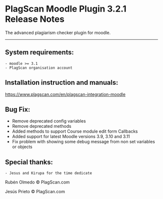 # PlagScan Moodle Plugin 3.2.1 Release Notes

The advanced plagiarism checker plugin for moodle.

-------------

System requirements:
--------------------

    - moodle >= 3.1
    - PlagScan organisation account

Installation instruction and manuals:
-------------------------

https://www.plagscan.com/en/plagscan-integration-moodle

Bug Fix:
--------

- Remove deprecated config variables
- Remove deprecated methods
- Added methods to support Course module edit form Callbacks
- Added support for latest Moodle versions 3.9, 3.10 and 3.11 
- Fix problem with showing some debug message from non set variables or objects

Special thanks:
---------------

    - Jesus and Kirupa for the time dedicate

Rubén Olmedo © PlagScan.com

Jesús Prieto © PlagScan.com
